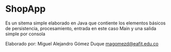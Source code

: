 # ShopApp
Es un sitema simple elaborado en Java que contiente los elementos básicos de persistencia, procesamiento, entrada en este caso Main y una salida simple por consola

Elaborado por: Miguel Alejandro Gómez Duque 
magomezd@eafit.edu.co
